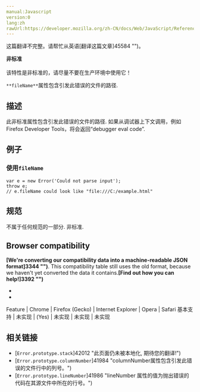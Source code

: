 ```yaml
---
manual:Javascript
version:0
lang:zh
rawUrl:https://developer.mozilla.org/zh-CN/docs/Web/JavaScript/Reference/Global_Objects/Error/fileName#
---
```




这篇翻译不完整。请帮忙从英语[翻译这篇文章]45584 "")。






**非标准**<br></br>该特性是非标准的，请尽量不要在生产环境中使用它！





`**fileName**`属性包含引发此错误的文件的路径.


## 描述<a name="描述"></a>


此非标准属性包含引发此错误的文件的路径. 如果从调试器上下文调用，例如Firefox Developer Tools，将会返回“debugger eval code”.


## 例子<a name="例子"></a>

### 使用`fileName`<a name="使用_fileName"></a>

```
var e = new Error('Could not parse input');
throw e;
// e.fileName could look like "file:///C:/example.html"
```

## 规范<a name="规范"></a>


不属于任何规范的一部分. 非标准.


## Browser compatibility<a name="Browser_compatibility"></a>


**[We&#39;re converting our compatibility data into a machine-readable JSON format]3344 "")**. This compatibility table still uses the old format, because we haven&#39;t yet converted the data it contains.**[Find out how you can help!]3392 "")**


* 
* 

Feature | Chrome | Firefox (Gecko) | Internet Explorer | Opera | Safari 
基本支持 | 未实现 | (Yes) | 未实现 | 未实现 | 未实现 





## 相关链接<a name="相关链接"></a>

* [`Error.prototype.stack`]42012 "此页面仍未被本地化, 期待您的翻译!")<i></i>
* [`Error.prototype.columnNumber`]41984 "columnNumber属性包含引发此错误的文件行中的列号。")<i></i>
* [`Error.prototype.lineNumber`]41986 "lineNumber 属性的值为抛出错误的代码在其源文件中所在的行号。")<i></i>



